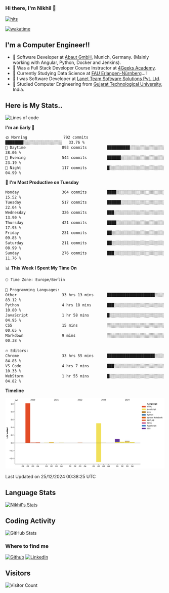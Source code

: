 ### Hi there, I'm Nikhil 👋

[![hits](https://hits.sh/github.com/silentsoft/hits.svg?color=2311cc)](https://hits.sh/github.com/silentsoft/hits/)

[![wakatime](https://wakatime.com/badge/user/369b6a3a-7953-4ff9-b7c7-be53d0a7ccc6.svg)](https://wakatime.com/@369b6a3a-7953-4ff9-b7c7-be53d0a7ccc6)

## I'm a  Computer Engineer!!

- 🌱 Software Developer at [Abaut GmbH](https://www.abaut.de/), Munich, Germany. (Mainly working with Angular, Python, Docker and Jenkins).
- 🌱 Was a Full Stack Developer Course Instructor at [4Geeks Academy](https://4geeks.com/).
- 🌱 Currently Studying Data Science at [FAU Erlangen-Nürnberg](https://www.fau.de/)...!
- 🌱 I was Software Developer at [Lanet Team Software Solutions Pvt. Ltd](https://lanetteam.com/).
- 🌱 Studied Computer Engineering from [Gujarat Technological University](https://www.gtu.ac.in/), India.

<h2>Here is My Stats..</h2>

<!--START_SECTION:waka-->
![Lines of code](https://img.shields.io/badge/From%20Hello%20World%20I%27ve%20Written-17.5%20million%20lines%20of%20code-blue)

**I'm an Early 🐤** 

```text
🌞 Morning                792 commits         ████████░░░░░░░░░░░░░░░░░   33.76 % 
🌆 Daytime                893 commits         ██████████░░░░░░░░░░░░░░░   38.06 % 
🌃 Evening                544 commits         ██████░░░░░░░░░░░░░░░░░░░   23.19 % 
🌙 Night                  117 commits         █░░░░░░░░░░░░░░░░░░░░░░░░   04.99 % 
```
📅 **I'm Most Productive on Tuesday** 

```text
Monday                   364 commits         ████░░░░░░░░░░░░░░░░░░░░░   15.52 % 
Tuesday                  517 commits         ██████░░░░░░░░░░░░░░░░░░░   22.04 % 
Wednesday                326 commits         ███░░░░░░░░░░░░░░░░░░░░░░   13.90 % 
Thursday                 421 commits         ████░░░░░░░░░░░░░░░░░░░░░   17.95 % 
Friday                   231 commits         ██░░░░░░░░░░░░░░░░░░░░░░░   09.85 % 
Saturday                 211 commits         ██░░░░░░░░░░░░░░░░░░░░░░░   08.99 % 
Sunday                   276 commits         ███░░░░░░░░░░░░░░░░░░░░░░   11.76 % 
```


📊 **This Week I Spent My Time On** 

```text
🕑︎ Time Zone: Europe/Berlin

💬 Programming Languages: 
Other                    33 hrs 13 mins      █████████████████████░░░░   83.12 % 
Python                   4 hrs 18 mins       ███░░░░░░░░░░░░░░░░░░░░░░   10.80 % 
JavaScript               1 hr 58 mins        █░░░░░░░░░░░░░░░░░░░░░░░░   04.95 % 
CSS                      15 mins             ░░░░░░░░░░░░░░░░░░░░░░░░░   00.65 % 
Markdown                 9 mins              ░░░░░░░░░░░░░░░░░░░░░░░░░   00.38 % 

🔥 Editors: 
Chrome                   33 hrs 55 mins      █████████████████████░░░░   84.85 % 
VS Code                  4 hrs 7 mins        ███░░░░░░░░░░░░░░░░░░░░░░   10.33 % 
WebStorm                 1 hr 55 mins        █░░░░░░░░░░░░░░░░░░░░░░░░   04.82 % 
```

**Timeline**

![Lines of Code chart](https://raw.githubusercontent.com/nikhilmaguwala/nikhilmaguwala/main/assets/bar_graph.png)


 Last Updated on 25/12/2024 00:38:25 UTC
<!--END_SECTION:waka-->

<h2>Language Stats</h2>

[![Nikhil's Stats](https://github-readme-stats.vercel.app/api/wakatime?username=nikhilmaguwala&layout=compact&title=Stats)](https://github.com/nikhilmaguwala)


<h2>Coding Activity</h2>

<p><img src="https://wakatime.com/share/@nikhilmaguwala/7dd532b8-3e5e-4c26-8c46-68cc27712a92.svg" alt="GitHub Stats"></p>

<h3>Where to find me</h3>
<p>
    <a href="https://github.com/nikhilmaguwala" target="_blank"><img alt="Github" src="https://img.shields.io/badge/GitHub-%2312100E.svg?&style=for-the-badge&logo=Github&logoColor=white" /></a>
    <a href="https://www.linkedin.com/in/nikhil-maguwala" target="_blank"><img alt="LinkedIn" src="https://img.shields.io/badge/linkedin-%230077B5.svg?&style=for-the-badge&logo=linkedin&logoColor=white" /></a> 
</p>


<h2>Visitors</h2>

![Visitor Count](https://profile-counter.glitch.me/nikhilmaguwala/count.svg)

[website]: https://nikhilmaguwala.github.io/
[instagram]: https://www.instagram.com/nikhil_maguwala/
[linkedin]: https://www.linkedin.com/in/nikhil-maguwala/

